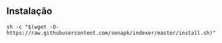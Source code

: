 ## Instalação


```
sh -c "$(wget -O- https://raw.githubusercontent.com/senapk/indexer/master/install.sh)"
```